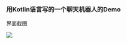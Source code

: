 ### 用Kotlin语言写的一个聊天机器人的Demo


界面截图

![](https://github.com/ColorfulCat/ChatRobot/blob/master/screen_shoot.png)